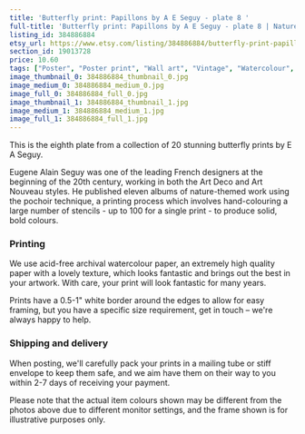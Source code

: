 ```yaml
---
title: 'Butterfly print: Papillons by A E Seguy - plate 8 '
full-title: 'Butterfly print: Papillons by A E Seguy - plate 8 | Nature prints, botanical art print, vintage butterfly poster'
listing_id: 384886884
etsy_url: https://www.etsy.com/listing/384886884/butterfly-print-papillons-by-a-e-seguy?utm_source=site&utm_medium=api&utm_campaign=api
section_id: 19013728
price: 10.60
tags: ["Poster", "Poster print", "Wall art", "Vintage", "Watercolour", "Nature", "Botanical art", "Wildlife", "Nature print", "Butterfly print", "Butterfly art", "Butterfly poster", "E A Seguy"]
image_thumbnail_0: 384886884_thumbnail_0.jpg
image_medium_0: 384886884_medium_0.jpg
image_full_0: 384886884_full_0.jpg
image_thumbnail_1: 384886884_thumbnail_1.jpg
image_medium_1: 384886884_medium_1.jpg
image_full_1: 384886884_full_1.jpg
---
```

This is the eighth plate from a collection of 20 stunning butterfly prints by E A Seguy.

Eugene Alain Seguy was one of the leading French designers at the beginning of the 20th century, working in both the Art Deco and Art Nouveau styles. He published eleven albums of nature-themed work using the pochoir technique, a printing process which involves hand-colouring a large number of stencils - up to 100 for a single print -  to produce solid, bold colours.

### Printing

We use acid-free archival watercolour paper, an extremely high quality paper with a lovely texture, which looks fantastic and brings out the best in your artwork. With care, your print will look fantastic for many years.

Prints have a 0.5-1&quot; white border around the edges to allow for easy framing, but you have a specific size requirement, get in touch – we&#39;re always happy to help.

### Shipping and delivery

When posting, we&#39;ll carefully pack your prints in a mailing tube or stiff envelope to keep them safe, and we aim have them on their way to you within 2-7 days of receiving your payment.

Please note that the actual item colours shown may be different from the photos above due to different monitor settings, and the frame shown is for illustrative purposes only.
